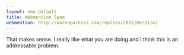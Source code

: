 ```yaml
---
layout: new_default
title: Webmention Spam
webmention: http://aaronparecki.com/replies/2015/06/21/4/
---
```

<article>
  <p>That makes sense.   I really like what you are doing and I think this is an addressable problem.</p>
</article>
